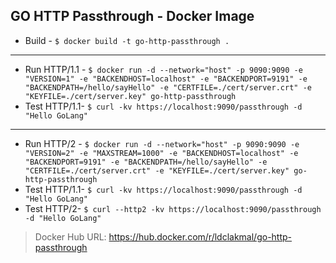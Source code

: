 ## GO HTTP Passthrough - Docker Image

- Build - `$ docker build -t go-http-passthrough .`
---
- Run HTTP/1.1 - `$ docker run -d --network="host" -p 9090:9090 -e "VERSION=1" -e "BACKENDHOST=localhost" -e "BACKENDPORT=9191" -e "BACKENDPATH=/hello/sayHello" -e "CERTFILE=./cert/server.crt" -e "KEYFILE=./cert/server.key" go-http-passthrough`
- Test HTTP/1.1- `$ curl -kv https://localhost:9090/passthrough -d "Hello GoLang"`
---
- Run HTTP/2 - `$ docker run -d --network="host" -p 9090:9090 -e "VERSION=2" -e "MAXSTREAM=1000" -e "BACKENDHOST=localhost" -e "BACKENDPORT=9191" -e "BACKENDPATH=/hello/sayHello" -e "CERTFILE=./cert/server.crt" -e "KEYFILE=./cert/server.key" go-http-passthrough`
- Test HTTP/1.1- `$ curl -kv https://localhost:9090/passthrough -d "Hello GoLang"`
- Test HTTP/2- `$ curl --http2 -kv https://localhost:9090/passthrough -d "Hello GoLang"`

> Docker Hub URL: https://hub.docker.com/r/ldclakmal/go-http-passthrough
